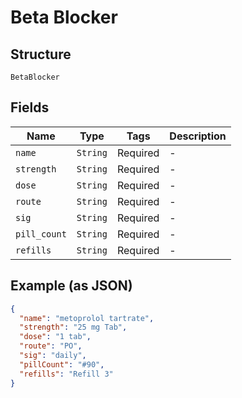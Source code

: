 
# Beta Blocker

## Structure

`BetaBlocker`

## Fields

| Name | Type | Tags | Description |
|  --- | --- | --- | --- |
| `name` | `String` | Required | - |
| `strength` | `String` | Required | - |
| `dose` | `String` | Required | - |
| `route` | `String` | Required | - |
| `sig` | `String` | Required | - |
| `pill_count` | `String` | Required | - |
| `refills` | `String` | Required | - |

## Example (as JSON)

```json
{
  "name": "metoprolol tartrate",
  "strength": "25 mg Tab",
  "dose": "1 tab",
  "route": "PO",
  "sig": "daily",
  "pillCount": "#90",
  "refills": "Refill 3"
}
```

